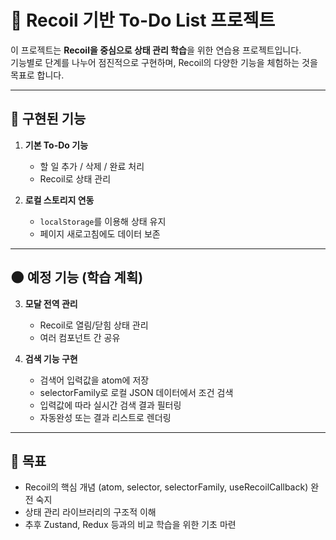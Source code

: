 # 📝 Recoil 기반 To-Do List 프로젝트

이 프로젝트는 **Recoil을 중심으로 상태 관리 학습**을 위한 연습용 프로젝트입니다.  
기능별로 단계를 나누어 점진적으로 구현하며, Recoil의 다양한 기능을 체험하는 것을 목표로 합니다.

---

## 🚀 구현된 기능

1. **기본 To-Do 기능**
   - 할 일 추가 / 삭제 / 완료 처리
   - Recoil로 상태 관리

2. **로컬 스토리지 연동**
   - `localStorage`를 이용해 상태 유지
   - 페이지 새로고침에도 데이터 보존

---

## 🌑 예정 기능 (학습 계획)

3. **모달 전역 관리**
   - Recoil로 열림/닫힘 상태 관리
   - 여러 컴포넌트 간 공유

4. **검색 기능 구현**
   - 검색어 입력값을 atom에 저장
   - selectorFamily로 로컬 JSON 데이터에서 조건 검색
   - 입력값에 따라 실시간 검색 결과 필터링
   - 자동완성 또는 결과 리스트로 렌더링
     
---

## 🧠 목표

- Recoil의 핵심 개념 (atom, selector, selectorFamily, useRecoilCallback) 완전 숙지
- 상태 관리 라이브러리의 구조적 이해
- 추후 Zustand, Redux 등과의 비교 학습을 위한 기초 마련
